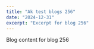 ```yaml
---
title: "Ak test blogs 256"
date: "2024-12-31"
excerpt: "Excerpt for blog 256"
---
```


Blog content for blog 256